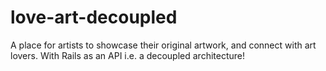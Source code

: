 # love-art-decoupled

A place for artists to showcase their original artwork, and connect with art lovers. With Rails as an API i.e. a decoupled architecture!
